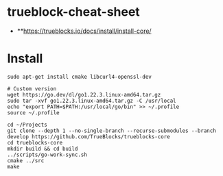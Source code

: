# trueblock-cheat-sheet
- **https://trueblocks.io/docs/install/install-core/


# Install
```
sudo apt-get install cmake libcurl4-openssl-dev

# Custom version
wget https://go.dev/dl/go1.22.3.linux-amd64.tar.gz
sudo tar -xvf go1.22.3.linux-amd64.tar.gz -C /usr/local
echo "export PATH=$PATH:/usr/local/go/bin" >> ~/.profile 
source ~/.profile 

cd ~/Projects
git clone --depth 1 --no-single-branch --recurse-submodules --branch develop https://github.com/TrueBlocks/trueblocks-core
cd trueblocks-core
mkdir build && cd build
../scripts/go-work-sync.sh
cmake ../src
make
```
